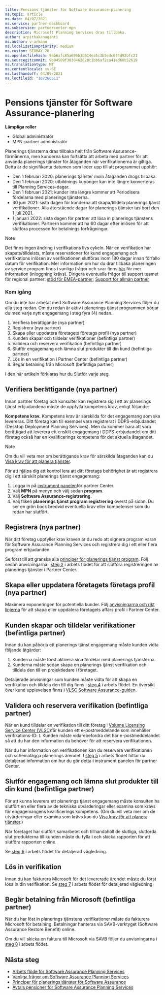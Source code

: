 ```yaml
---
title: Pensions tjänster för Software Assurance-planering
ms.topic: article
ms.date: 04/07/2021
ms.service: partner-dashboard
ms.subservice: partnercenter-mpn
description: Microsoft Planning Services dras tillbaka.
author: arpithakanuganti
ms.author: v-arkanu
ms.localizationpriority: medium
ms.custom: SEOMAY.20
ms.openlocfilehash: 9ab6afc85a696b3b614ea5c3b5edc644d92bfc21
ms.sourcegitcommit: 9b04509f3830462628c1bb6af2ca41ed68b52619
ms.translationtype: MT
ms.contentlocale: sv-SE
ms.lasthandoff: 04/09/2021
ms.locfileid: "107266511"
---
```

# <a name="software-assurance-planning-services-retirement"></a>Pensions tjänster för Software Assurance-planering

**Lämpliga roller**

- Global administratör
- MPN-partner administratör


Planerings tjänsterna dras tillbaka helt från Software Assurance-förmånerna, men kunderna kan fortsätta att arbeta med partner för att använda planerings tjänster för åtaganden när verifikationerna är giltiga. Detta är de signifikanta datumen som leder upp till att programmet upphör: 

- Den 1 februari 2020: planerings tjänster moln åtaganden drogs tillbaka.  
- Den 1 februari 2020: utbildnings kuponger kan inte längre konverteras till Planning Services-dagar.  
- Den 1 februari 2021: kunder inte längre kommer att Periodisera fördelarna med planerings tjänsterna. 
- 30 juni 2021: sista dagen för kunderna att skapa/tilldela planerings tjänst verifikationer. Alla återstående dagar för planerings tjänster tas bort den 1 juli 2021.
- 1 januari 2022: sista dagen för partner att lösa in planerings tjänstens verifikationer. Partnern kommer att ha 60 dagar efter inlösen för att slutföra processen för betalnings förfrågningar.  

>[!NOTE]
>Det finns ingen ändring i verifikations livs cykeln. När en verifikation har skapats/tilldelats, måste reservationer för kund engagemang och verifikations inlösen av verifikationen slutföras inom 180 dagar innan förfallo datum för verifikation.  Mer information om hur du drar tillbaka planeringen av service program finns i vanliga frågor och svar finns [här](https://partner.microsoft.com/resources/collection/software-assurance-benefit-changes#/) för mer information (inloggning krävs).  Dirigera eventuella frågor till support teamet för regional partner: [stöd för EMEA-partner](mailto:savoucher@msdirectservices.com); [Support för allmän partner](https://partner.microsoft.com/dashboard/support/servicerequests)


### <a name="get-started"></a>Kom igång

Om du inte har arbetat med Software Assurance Planning Services följer du alla steg nedan. Om du redan är aktiv i planerings tjänst programmen börjar du med varje nytt engagemang i steg fyra (4) nedan.

1. Verifiera berättigande (nya partner)
2. Registrera (nya partner)
3. Skapa eller uppdatera företagets företags profil (nya partner)
4. Kunden skapar och tilldelar verifikationer (befintliga partner)
5. Validera och reservera verifikation (befintliga partner)
6. Slutför engagemang och lämna slut produkter till din kund (befintliga partner)
7. Lös in en verifikation i Partner Center (befintliga partner)
8. Begär betalning från Microsoft (befintliga partner)

I den här artikeln förklaras hur du Slutför varje steg.

## <a name="verify-eligibility-new-partners"></a>Verifiera berättigande (nya partner)

Innan partner företag och konsulter kan registrera sig i ett av planerings tjänst erbjudandena måste de uppfylla kompetens krav, enligt följande:

**Kompetens krav.** Kompetens krav är särskilda för det engagemang som ska levereras. Ditt företag kan till exempel vara registrerat i DDPS-erbjudandet (Desktop Deployment Planning Services). Men du kommer bara att vara berättigad att leverera ett enskilt engagemang i DDPS-erbjudandet om ditt företag också har en kvalificerings kompetens för det aktuella åtagandet.

>[!NOTE]
> Om du vill veta mer om berättigande krav för särskilda åtaganden kan du [Visa krav för att planera tjänster](software-assurance-dps-requirements.md).

För att hjälpa dig att kontrol lera att ditt företags behörighet är att registrera dig i ett särskilt planerings tjänst engagemang:

1. Logga in på [instrument panelen](https://partner.microsoft.com/dashboard/home)för partner Center.
2. Välj **MPN** på menyn och välj sedan **program**.
3. Välj **Software Assurance-registrering**.
4. Välj fliken **planerings tjänst program registrering** överst på sidan. Du ser en grön bock bredvid eventuella krav eller kompetenser som du redan har slutfört.

## <a name="enroll-new-partners"></a>Registrera (nya partner)

När ditt företag uppfyller krav kraven är du redo att signera program varan för Software Assurance Planning Services och registrera dig i ett eller flera program erbjudanden.

Se först till att granska alla [principer för planerings tjänst program](https://go.microsoft.com/fwlink/?linkid=2115984). Följ sedan anvisningarna i [steg 2](https://go.microsoft.com/fwlink/?linkid=2115983) i arbets flödet för att slutföra registreringen av planerings tjänster i Partner Center.


## <a name="create-or-update-your-companys-business-profile-new-partners"></a>Skapa eller uppdatera företagets företags profil (nya partner)

Maximera exponeringen för potentiella kunder. Följ [anvisningarna och rikt linjerna](create-a-marketing-profile.md) för att skapa eller uppdatera företagets affärs profil i Partner Center.

## <a name="customer-creates-and-assigns-voucher-existing-partners"></a>Kunden skapar och tilldelar verifikationer (befintliga partner)

Innan du kan påbörja ett planerings tjänst engagemang måste kunden vidta följande åtgärder:

1. Kunderna måste först aktivera sina fördelar med planerings tjänsterna.
2. Kunderna måste sedan skapa en planerings tjänst verifikation och tilldela den till en projektledare i företaget.

Detaljerade anvisningar som kunden måste vidta för att skapa en verifikation och tilldela den till dig finns i [steg 4](https://go.microsoft.com/fwlink/?linkid=2115983) i arbets flödet. En översikt över kund upplevelsen finns i [VLSC Software Assurance-guiden](https://download.microsoft.com/download/A/7/D/A7D04694-1B1E-4B18-918F-0EDCD43BA2E5/VLSC-Software-Assurance-Guide_en-US.pdf).

## <a name="validate-and-reserve-voucher-existing-partners"></a>Validera och reservera verifikation (befintliga partner)

När en kund tilldelar en verifikation till ditt företag i [Volume Licensing Service Center (VLSC)](https://www.microsoft.com/Licensing/servicecenter/default.aspx)får kunden ett e-postmeddelande som innehåller verifikations-ID: t. Kunden måste vidarebefordra det här e-postmeddelandet så att du har den information du behöver för att reservera verifikationen.

När du har information om verifikationen kan du reservera verifikationen och schemalägga planerings ärendet. I [steg 5](https://go.microsoft.com/fwlink/?linkid=2115983) i arbets flödet hittar du detaljerad information om hur du gör detta i instrument panelen för partner Center.

## <a name="complete-engagement-and-provide-deliverables-to-your-customer-existing-partners"></a>Slutför engagemang och lämna slut produkter till din kund (befintliga partner)

För att kunna leverera ett planerings tjänst engagemang måste konsulten ha slutfört en eller flera av de tekniska utvärderingar eller examina som krävs för engagemangens kvalificerings kompetens. (Om du vill veta mer om de utvärderingar eller examina som krävs kan du [Visa krav för att planera tjänster](software-assurance-dps-requirements.md).)

När företaget har slutfört samarbetet och tillhandahöll de slutliga, slutförda slut produkterna till kunden måste du fylla i och skicka rapporten för att slutföra rapporten online.

Se [steg 6](https://go.microsoft.com/fwlink/?linkid=2115983) i arbets flödet för detaljerad vägledning.

## <a name="redeem-voucher"></a>Lös in verifikation

Innan du kan fakturera Microsoft för det levererade ärendet måste du först lösa in din verifikation. Se [steg 7](https://go.microsoft.com/fwlink/?linkid=2115983) i arbets flödet för detaljerad vägledning.

## <a name="request-payment-from-microsoft-existing-partners"></a>Begär betalning från Microsoft (befintliga partner)

När du har löst in planerings tjänstens verifikationer måste du fakturera Microsoft för betalning. Betalningar hanteras via SAVB-verktyget (Software Assurance Restore Benefit) online.

Om du vill skicka en faktura till Microsoft via SAVB följer du anvisningarna i [steg 8](https://go.microsoft.com/fwlink/?linkid=2115983) i arbets flödet.

## <a name="next-steps"></a>Nästa steg

- [Arbets flöde för Software Assurance Planning Services](https://go.microsoft.com/fwlink/?linkid=2115983)
- [Vanliga frågor om Software Assurance Planning Services](https://go.microsoft.com/fwlink/?linkid=2116077)
- [Principer för planerings tjänster för Software Assurance](https://go.microsoft.com/fwlink/?linkid=2115984)
- [Avtals pensioner för Software Assurance Planning Services](https://query.prod.cms.rt.microsoft.com/cms/api/am/binary/RE4sln9)
